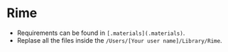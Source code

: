 # Rime

- Requirements can be found in `[.materials](.materials)`.
- Replase all the files inside the `/Users/[Your user name]/Library/Rime`.
